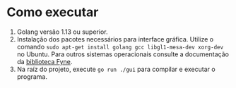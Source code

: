 # Como executar

1. Golang versão 1.13 ou superior.
2. Instalação dos pacotes necessários para interface gráfica.
  Utilize o comando `sudo apt-get install golang gcc libgl1-mesa-dev xorg-dev` no Ubuntu.
  Para outros sistemas operacionais consulte a documentação da [biblioteca Fyne](https://developer.fyne.io/started/).
3. Na raíz do projeto, execute `go run ./gui` para compilar e executar o programa.
